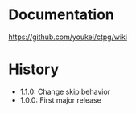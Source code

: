 # Documentation
https://github.com/youkei/ctpg/wiki

# History
- 1.1.0: Change skip behavior
- 1.0.0: First major release
